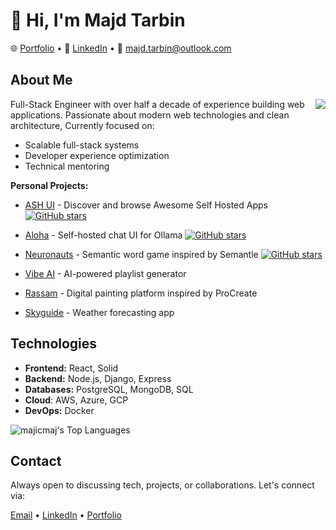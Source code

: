 # 👋 Hi, I'm Majd Tarbin

🌐 [Portfolio](https://majdtarbin.com) • 📌 [LinkedIn](https://linkedin.com/in/majdtarbin) • 💌 [majd.tarbin@outlook.com](mailto:majd.tarbin@outlook.com)

## About Me
<img align="right" src="https://github-readme-stats.vercel.app/api?username=majicmaj&theme=blueberry&show_icons=true&hide_border=true&count_private=true"/>

Full-Stack Engineer with over half a decade of experience building web applications. Passionate about modern web technologies and clean architecture, Currently focused on:
- Scalable full-stack systems
- Developer experience optimization
- Technical mentoring

**Personal Projects:**
- [ASH UI](https://github.com/majicmaj/awesome-selfhosted-ui) - Discover and browse Awesome Self Hosted Apps
[![GitHub stars](https://img.shields.io/github/stars/majicmaj/awesome-selfhosted-ui?style=social)](https://github.com/majicmaj/awesome-selfhosted-ui/stargazers)

- [Aloha](https://github.com/majicmaj/aloha) - Self-hosted chat UI for Ollama
[![GitHub stars](https://img.shields.io/github/stars/majicmaj/aloha?style=social)](https://github.com/majicmaj/aloha/stargazers)

- [Neuronauts](https://github.com/majicmaj/neuronauts) - Semantic word game inspired by Semantle
[![GitHub stars](https://img.shields.io/github/stars/majicmaj/neuronauts?style=social)](https://github.com/majicmaj/neuronauts/stargazers)

- [Vibe AI](https://Vibeai.netlify.app) - AI-powered playlist generator
- [Rassam](https://Rassam.netlify.app) - Digital painting platform inspired by ProCreate
- [Skyguide](https://www.Skyguide.me) - Weather forecasting app

## Technologies

- **Frontend:** React, Solid  
- **Backend:** Node.js, Django, Express  
- **Databases:** PostgreSQL, MongoDB, SQL
- **Cloud**: AWS, Azure, GCP  
- **DevOps:** Docker

![majicmaj's Top Languages](https://github-readme-stats.vercel.app/api/top-langs/?username=majicmaj&theme=blueberry&show_icons=true&hide_border=true&layout=compact)

## Contact
Always open to discussing tech, projects, or collaborations. Let's connect via:

[Email](mailto:majd.tarbin@outlook.com) • [LinkedIn](https://linkedin.com/in/majdtarbin) • [Portfolio](https://majdtarbin.com/)
